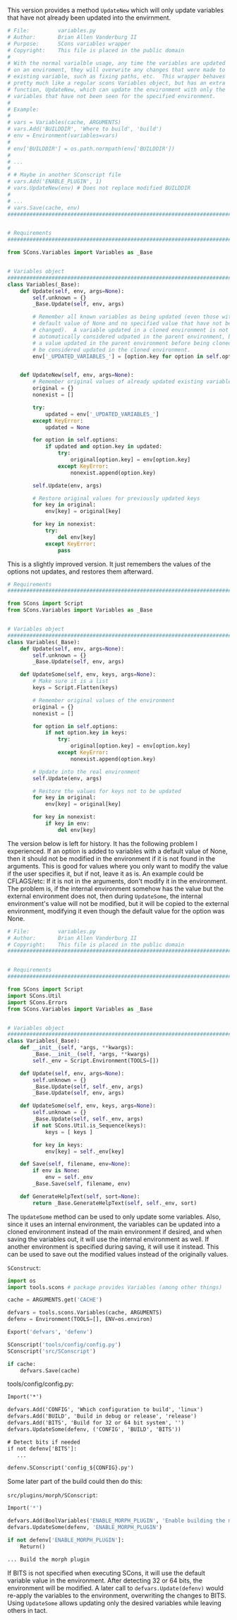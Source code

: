 
This version provides a method `UpdateNew` which will only update variables that have not already been updated into the envirnment. 


```python
# File:         variables.py
# Author:       Brian Allen Vanderburg II
# Purpose:      SCons variables wrapper
# Copyright:    This file is placed in the public domain
#
# With the normal varialble usage, any time the variables are updated
# on an enviroment, they will overwrite any changes that were made to
# existing variable, such as fixing paths, etc.  This wrapper behaves
# pretty much like a regular scons Variables object, but has an extra
# function, UpdateNew, which can update the environment with only the
# variables that have not been seen for the specified environment.
#
# Example:
#
# vars = Variables(cache, ARGUMENTS)
# vars.Add('BUILDDIR', 'Where to build', 'build')
# env = Environment(variables=vars)
#
# env['BUILDDIR'] = os.path.normpath(env['BUILDDIR'])
#
# ...
#
# # Maybe in another SConscript file
# vars.Add('ENABLE_PLUGIN', 1)
# vars.UpdateNew(env) # Does not replace modified BUILDDIR
#
# ...
# vars.Save(cache, env)
##############################################################################


# Requirements
##############################################################################

from SCons.Variables import Variables as _Base


# Variables object
##############################################################################
class Variables(_Base):
    def Update(self, env, args=None):
        self.unknown = {}
        _Base.Update(self, env, args)

        # Remember all known variables as being updated (even those with
        # default value of None and no specified value that have not been
        # changed).  A variable updated in a cloned environment is not
        # automatically considered udpated in the parent environment, but
        # a value updated in the parent environment before being cloned will
        # be considered updated in the cloned environment. 
        env['_UPDATED_VARIABLES_'] = [option.key for option in self.options]


    def UpdateNew(self, env, args=None):
        # Remember original values of already updated existing variables
        original = {}
        nonexist = []

        try:
            updated = env['_UPDATED_VARIABLES_']
        except KeyError:
            updated = None

        for option in self.options:
            if updated and option.key in updated:
                try:
                    original[option.key] = env[option.key]
                except KeyError:
                    nonexist.append(option.key)

        self.Update(env, args)

        # Restore original values for previously updated keys
        for key in original:
            env[key] = original[key]

        for key in nonexist:
            try:
                del env[key]
            except KeyError:
                pass


```
This is a slightly improved version.  It just remembers the values of the options not updates, and restores them afterward. 


```python
# Requirements
##############################################################################

from SCons import Script
from SCons.Variables import Variables as _Base


# Variables object
##############################################################################
class Variables(_Base):
    def Update(self, env, args=None):
        self.unknown = {}
        _Base.Update(self, env, args)

    def UpdateSome(self, env, keys, args=None):
        # Make sure it is a list
        keys = Script.Flatten(keys)

        # Remember original values of the environment
        original = {}
        nonexist = []

        for option in self.options:
            if not option.key in keys:
                try:
                    original[option.key] = env[option.key]
                except KeyError:
                    nonexist.append(option.key)

        # Update into the real environment
        self.Update(env, args)

        # Restore the values for keys not to be updated
        for key in original:
            env[key] = original[key]

        for key in nonexist:
            if key in env:
                del env[key]
```

The version below is left for history.  It has the following problem I experienced.  If an option is added to variables with a default value of None, then it should not be modified in the environment if it is not found in the arguments.  This is good for values where you only want to modify the value if the user specifies it, but if not, leave it as is.  An example could be CFLAGS/etc:  If it is not in the arguments, don't modify it in the environment.  The problem is, if the internal environment somehow has the value but the external environment does not, then during `UpdateSome`, the internal environment's value will not be modified, but it will be copied to the external environment, modifying it even though the default value for the option was None. 


```python
# File:         variables.py
# Author:       Brian Allen Vanderburg II
# Copyright:    This file is placed in the public domain
##############################################################################


# Requirements
##############################################################################

from SCons import Script
import SCons.Util
import SCons.Errors
from SCons.Variables import Variables as _Base


# Variables object
##############################################################################
class Variables(_Base):
    def __init__(self, *args, **kwargs):
        _Base.__init__(self, *args, **kwargs)
        self._env = Script.Environment(TOOLS=[])

    def Update(self, env, args=None):
        self.unknown = {}
        _Base.Update(self, self._env, args)
        _Base.Update(self, env, args)

    def UpdateSome(self, env, keys, args=None):
        self.unknown = {}
        _Base.Update(self, self._env, args)
        if not SCons.Util.is_Sequence(keys):
            keys = [ keys ]

        for key in keys:
            env[key] = self._env[key]

    def Save(self, filename, env=None):
        if env is None:
            env = self._env
        _Base.Save(self, filename, env)

    def GenerateHelpText(self, sort=None):
        return _Base.GenerateHelpText(self, self._env, sort)
```
The `UpdateSome` method can be used to only update some variables.  Also, since it uses an internal environment, the variables can be updated into a cloned environment instead of the main environment if desired, and when saving the variables out, it will use the internal environment as well.  If another environment is specified during saving, it will use it instead.  This can be used to save out the modified values instead of the originally values. 

`SConstruct`:
 
```python
import os
import tools.scons # package provides Variables (among other things)

cache = ARGUMENTS.get('CACHE')

defvars = tools.scons.Variables(cache, ARGUMENTS)
defenv = Environment(TOOLS=[], ENV=os.environ)

Export('defvars', 'defenv')

SConscript('tools/config/config.py')
SConscript('src/SConscript')

if cache:
    defvars.Save(cache)
```
tools/config/config.py: 
```txt
Import('*')

defvars.Add('CONFIG', 'Which configuration to build', 'linux')
defvars.Add('BUILD', 'Build in debug or release', 'release')
defvars.Add('BITS', 'Build for 32 or 64 bit system', '')
defvars.UpdateSome(defenv, ('CONFIG', 'BUILD', 'BITS'))

# Detect bits if needed
if not defenv['BITS']:
   ...

defenv.SConscript('config_${CONFIG}.py')
```
Some later part of the build could then do this: 

`src/plugins/morph/SConscript`: 

```python
Import('*')

defvars.Add(BoolVariables('ENABLE_MORPH_PLUGIN', 'Enable building the morph plugin', True))
defvars.UpdateSome(defenv, 'ENABLE_MORPH_PLUGIN')

if not defenv['ENABLE_MORPH_PLUGIN']:
    Return()

... Build the morph plugin
```
If BITS is not specified when executing SCons, it will use the default variable value in the environment.  After detecting 32 or 64 bits, the environment will be modified.  A later call to `defvars.Update(defenv)` would re-apply the variables to the environment, overwriting the changes to BITS.  Using `UpdateSome` allows updating only the desired variables while leaving others in tact. 
